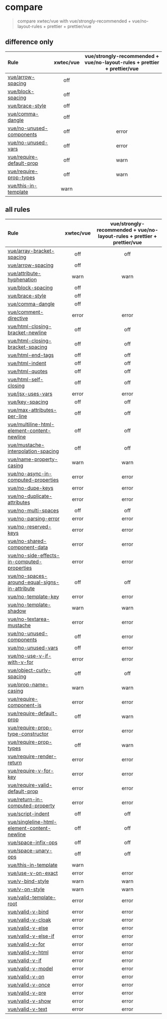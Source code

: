 # compare

> compare xwtec/vue with vue/strongly-recommended + vue/no-layout-rules + prettier + prettier/vue

## difference only

| Rule                                                                                    | xwtec/vue | vue/strongly-recommended + vue/no-layout-rules + prettier + prettier/vue |
| :-------------------------------------------------------------------------------------- | :-------: | :----------------------------------------------------------------------: |
| [vue/arrow-spacing](https://vuejs.github.io/eslint-plugin-vue/rules/arrow-spacing.html) |    off    |
| [vue/block-spacing](https://vuejs.github.io/eslint-plugin-vue/rules/block-spacing.html) |    off    |
| [vue/brace-style](https://vuejs.github.io/eslint-plugin-vue/rules/brace-style.html)     |    off    |
| [vue/comma-dangle](https://vuejs.github.io/eslint-plugin-vue/rules/comma-dangle.html)   |    off    |
| [vue/no-unused-components](https://eslint.vuejs.org/rules/no-unused-components.html)    |    off    |                                  error                                   |
| [vue/no-unused-vars](https://eslint.vuejs.org/rules/no-unused-vars.html)                |    off    |                                  error                                   |
| [vue/require-default-prop](https://eslint.vuejs.org/rules/require-default-prop.html)    |    off    |                                   warn                                   |
| [vue/require-prop-types](https://eslint.vuejs.org/rules/require-prop-types.html)        |    off    |                                   warn                                   |
| [vue/this-in-template](https://eslint.vuejs.org/rules/this-in-template.html)            |   warn    |

## all rules

| Rule                                                                                                                           | xwtec/vue | vue/strongly-recommended + vue/no-layout-rules + prettier + prettier/vue |
| :----------------------------------------------------------------------------------------------------------------------------- | :-------: | :----------------------------------------------------------------------: |
| [vue/array-bracket-spacing](https://vuejs.github.io/eslint-plugin-vue/rules/array-bracket-spacing.html)                        |    off    |                                   off                                    |
| [vue/arrow-spacing](https://vuejs.github.io/eslint-plugin-vue/rules/arrow-spacing.html)                                        |    off    |
| [vue/attribute-hyphenation](https://eslint.vuejs.org/rules/attribute-hyphenation.html)                                         |   warn    |                                   warn                                   |
| [vue/block-spacing](https://vuejs.github.io/eslint-plugin-vue/rules/block-spacing.html)                                        |    off    |
| [vue/brace-style](https://vuejs.github.io/eslint-plugin-vue/rules/brace-style.html)                                            |    off    |
| [vue/comma-dangle](https://vuejs.github.io/eslint-plugin-vue/rules/comma-dangle.html)                                          |    off    |
| [vue/comment-directive](https://eslint.vuejs.org/rules/comment-directive.html)                                                 |   error   |                                  error                                   |
| [vue/html-closing-bracket-newline](https://eslint.vuejs.org/rules/html-closing-bracket-newline.html)                           |    off    |                                   off                                    |
| [vue/html-closing-bracket-spacing](https://eslint.vuejs.org/rules/html-closing-bracket-spacing.html)                           |    off    |                                   off                                    |
| [vue/html-end-tags](https://eslint.vuejs.org/rules/html-end-tags.html)                                                         |    off    |                                   off                                    |
| [vue/html-indent](https://eslint.vuejs.org/rules/html-indent.html)                                                             |    off    |                                   off                                    |
| [vue/html-quotes](https://eslint.vuejs.org/rules/html-quotes.html)                                                             |    off    |                                   off                                    |
| [vue/html-self-closing](https://eslint.vuejs.org/rules/html-self-closing.html)                                                 |    off    |                                   off                                    |
| [vue/jsx-uses-vars](https://eslint.vuejs.org/rules/jsx-uses-vars.html)                                                         |   error   |                                  error                                   |
| [vue/key-spacing](https://vuejs.github.io/eslint-plugin-vue/rules/key-spacing.html)                                            |    off    |                                   off                                    |
| [vue/max-attributes-per-line](https://eslint.vuejs.org/rules/max-attributes-per-line.html)                                     |    off    |                                   off                                    |
| [vue/multiline-html-element-content-newline](https://eslint.vuejs.org/rules/multiline-html-element-content-newline.html)       |    off    |                                   off                                    |
| [vue/mustache-interpolation-spacing](https://eslint.vuejs.org/rules/mustache-interpolation-spacing.html)                       |    off    |                                   off                                    |
| [vue/name-property-casing](https://eslint.vuejs.org/rules/name-property-casing.html)                                           |   warn    |                                   warn                                   |
| [vue/no-async-in-computed-properties](https://eslint.vuejs.org/rules/no-async-in-computed-properties.html)                     |   error   |                                  error                                   |
| [vue/no-dupe-keys](https://eslint.vuejs.org/rules/no-dupe-keys.html)                                                           |   error   |                                  error                                   |
| [vue/no-duplicate-attributes](https://eslint.vuejs.org/rules/no-duplicate-attributes.html)                                     |   error   |                                  error                                   |
| [vue/no-multi-spaces](https://eslint.vuejs.org/rules/no-multi-spaces.html)                                                     |    off    |                                   off                                    |
| [vue/no-parsing-error](https://eslint.vuejs.org/rules/no-parsing-error.html)                                                   |   error   |                                  error                                   |
| [vue/no-reserved-keys](https://eslint.vuejs.org/rules/no-reserved-keys.html)                                                   |   error   |                                  error                                   |
| [vue/no-shared-component-data](https://eslint.vuejs.org/rules/no-shared-component-data.html)                                   |   error   |                                  error                                   |
| [vue/no-side-effects-in-computed-properties](https://eslint.vuejs.org/rules/no-side-effects-in-computed-properties.html)       |   error   |                                  error                                   |
| [vue/no-spaces-around-equal-signs-in-attribute](https://eslint.vuejs.org/rules/no-spaces-around-equal-signs-in-attribute.html) |    off    |                                   off                                    |
| [vue/no-template-key](https://eslint.vuejs.org/rules/no-template-key.html)                                                     |   error   |                                  error                                   |
| [vue/no-template-shadow](https://eslint.vuejs.org/rules/no-template-shadow.html)                                               |   warn    |                                   warn                                   |
| [vue/no-textarea-mustache](https://eslint.vuejs.org/rules/no-textarea-mustache.html)                                           |   error   |                                  error                                   |
| [vue/no-unused-components](https://eslint.vuejs.org/rules/no-unused-components.html)                                           |    off    |                                  error                                   |
| [vue/no-unused-vars](https://eslint.vuejs.org/rules/no-unused-vars.html)                                                       |    off    |                                  error                                   |
| [vue/no-use-v-if-with-v-for](https://eslint.vuejs.org/rules/no-use-v-if-with-v-for.html)                                       |   error   |                                  error                                   |
| [vue/object-curly-spacing](https://vuejs.github.io/eslint-plugin-vue/rules/object-curly-spacing.html)                          |    off    |                                   off                                    |
| [vue/prop-name-casing](https://eslint.vuejs.org/rules/prop-name-casing.html)                                                   |   warn    |                                   warn                                   |
| [vue/require-component-is](https://eslint.vuejs.org/rules/require-component-is.html)                                           |   error   |                                  error                                   |
| [vue/require-default-prop](https://eslint.vuejs.org/rules/require-default-prop.html)                                           |    off    |                                   warn                                   |
| [vue/require-prop-type-constructor](https://eslint.vuejs.org/rules/require-prop-type-constructor.html)                         |   error   |                                  error                                   |
| [vue/require-prop-types](https://eslint.vuejs.org/rules/require-prop-types.html)                                               |    off    |                                   warn                                   |
| [vue/require-render-return](https://eslint.vuejs.org/rules/require-render-return.html)                                         |   error   |                                  error                                   |
| [vue/require-v-for-key](https://eslint.vuejs.org/rules/require-v-for-key.html)                                                 |   error   |                                  error                                   |
| [vue/require-valid-default-prop](https://eslint.vuejs.org/rules/require-valid-default-prop.html)                               |   error   |                                  error                                   |
| [vue/return-in-computed-property](https://eslint.vuejs.org/rules/return-in-computed-property.html)                             |   error   |                                  error                                   |
| [vue/script-indent](https://eslint.vuejs.org/rules/script-indent.html)                                                         |    off    |                                   off                                    |
| [vue/singleline-html-element-content-newline](https://eslint.vuejs.org/rules/singleline-html-element-content-newline.html)     |    off    |                                   off                                    |
| [vue/space-infix-ops](https://vuejs.github.io/eslint-plugin-vue/rules/space-infix-ops.html)                                    |    off    |                                   off                                    |
| [vue/space-unary-ops](https://vuejs.github.io/eslint-plugin-vue/rules/space-unary-ops.html)                                    |    off    |                                   off                                    |
| [vue/this-in-template](https://eslint.vuejs.org/rules/this-in-template.html)                                                   |   warn    |
| [vue/use-v-on-exact](https://eslint.vuejs.org/rules/use-v-on-exact.html)                                                       |   error   |                                  error                                   |
| [vue/v-bind-style](https://eslint.vuejs.org/rules/v-bind-style.html)                                                           |   warn    |                                   warn                                   |
| [vue/v-on-style](https://eslint.vuejs.org/rules/v-on-style.html)                                                               |   warn    |                                   warn                                   |
| [vue/valid-template-root](https://eslint.vuejs.org/rules/valid-template-root.html)                                             |   error   |                                  error                                   |
| [vue/valid-v-bind](https://eslint.vuejs.org/rules/valid-v-bind.html)                                                           |   error   |                                  error                                   |
| [vue/valid-v-cloak](https://eslint.vuejs.org/rules/valid-v-cloak.html)                                                         |   error   |                                  error                                   |
| [vue/valid-v-else](https://eslint.vuejs.org/rules/valid-v-else.html)                                                           |   error   |                                  error                                   |
| [vue/valid-v-else-if](https://eslint.vuejs.org/rules/valid-v-else-if.html)                                                     |   error   |                                  error                                   |
| [vue/valid-v-for](https://eslint.vuejs.org/rules/valid-v-for.html)                                                             |   error   |                                  error                                   |
| [vue/valid-v-html](https://eslint.vuejs.org/rules/valid-v-html.html)                                                           |   error   |                                  error                                   |
| [vue/valid-v-if](https://eslint.vuejs.org/rules/valid-v-if.html)                                                               |   error   |                                  error                                   |
| [vue/valid-v-model](https://eslint.vuejs.org/rules/valid-v-model.html)                                                         |   error   |                                  error                                   |
| [vue/valid-v-on](https://eslint.vuejs.org/rules/valid-v-on.html)                                                               |   error   |                                  error                                   |
| [vue/valid-v-once](https://eslint.vuejs.org/rules/valid-v-once.html)                                                           |   error   |                                  error                                   |
| [vue/valid-v-pre](https://eslint.vuejs.org/rules/valid-v-pre.html)                                                             |   error   |                                  error                                   |
| [vue/valid-v-show](https://eslint.vuejs.org/rules/valid-v-show.html)                                                           |   error   |                                  error                                   |
| [vue/valid-v-text](https://eslint.vuejs.org/rules/valid-v-text.html)                                                           |   error   |                                  error                                   |
